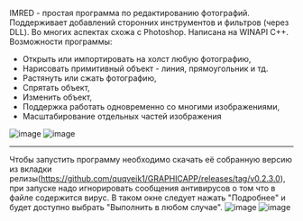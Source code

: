 IMRED - простая программа по редактированию фотографий. Поддерживает добавлений сторонних инструментов и фильтров (через DLL). Во многих аспектах схожа с Photoshop. Написана на WINAPI C++. Возможности программы: 
- Открыть или импортировать на холст любую фотографию, 
- Нарисовать примитивный объект - линия, прямоугольник и тд.
- Растянуть или сжать фотографию,
- Спрятать объект,
- Изменить объект,
- Поддержка работать одновременно со многими изображениями,
- Масштабирование отдельных частей изображения

![image](https://user-images.githubusercontent.com/64206443/182832471-10e8e3e4-441a-4398-8869-6e23a97ea341.png)
![image](https://user-images.githubusercontent.com/64206443/182833293-63ddf32b-cfbe-4f66-80ae-fc1807f95251.png)
______________________________________________________________________________________________________________
Чтобы запустить программу необходимо скачать её собранную версию из вкладки релизы(https://github.com/quqveik1/GRAPHICAPP/releases/tag/v0.2.3.0),
при запуске надо игнорировать сообщения антивирусов о том что в файле содержится вирус.
В таком окне следует нажать "Подробнее" и будет доступно выбрать "Выполнить в любом случае".
![image](https://user-images.githubusercontent.com/64206443/182850947-0855e7db-f4b7-4635-a350-d6ce149e3541.png)
![image](https://user-images.githubusercontent.com/64206443/182852517-7361219e-bc6f-4e36-b51d-88247f8e0a9a.png)



